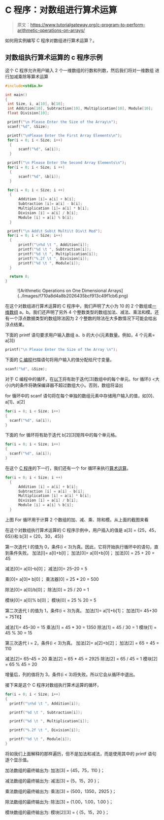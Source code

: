 # C 程序：对数组进行算术运算

> 原文：<https://www.tutorialgateway.org/c-program-to-perform-arithmetic-operations-on-arrays/>

如何用实例编写 C 程序对数组进行算术运算？。

## 对数组执行算术运算的 c 程序示例

这个 C 程序允许用户输入 2 个一维数组的行数和列数，然后我们将对一维数组 进行加减乘除等算术运算

```c
#include<stdio.h>

int main()
{
 int Size, i, a[10], b[10];
 int Addition[10], Subtraction[10], Multiplication[10], Module[10];
 float Division[10];

 printf("\n Please Enter the Size of the Array\n");
 scanf("%d", &Size);

 printf("\nPlease Enter the First Array Elements\n");
 for(i = 0; i < Size; i++)
  {
      scanf("%d", &a[i]);
  }

 printf("\n Please Enter the Second Array Elements\n");
 for(i = 0; i < Size; i ++)
  {
      scanf("%d", &b[i]);
  }

 for(i = 0; i < Size; i ++)
  {
      Addition [i]= a[i] + b[i];
      Subtraction [i]= a[i] - b[i];
      Multiplication [i]= a[i] * b[i];
      Division [i] = a[i] / b[i];
      Module [i] = a[i] % b[i]; 
  }

 printf("\n Add\t Sub\t Multi\t Div\t Mod");
 for(i = 0; i < Size; i++)
  {
      printf("\n%d \t ", Addition[i]);
      printf("%d \t ", Subtraction[i]);
      printf("%d \t ", Multiplication[i]);
      printf("%.2f \t ", Division[i]);
      printf("%d \t ", Module[i]);
  }

  return 0;
} 
```

<figure class="wp-block-image">![Arithmetic Operations on One Dimensional Arrays](../Images/f710a8d4a8b2026435bcf913c49f1cb6.png)</figure>

在这个对数组进行算术运算的 C 程序中，我们声明了大小为 10 的 2 个数组或[一维数组](https://www.tutorialgateway.org/array-in-c/) a，b。我们还声明了另外 4 个整数类型的数组加法、减法、乘法和模。还有一个浮点数据类型的数组除法因为 2 个整数的除法在大多数情况下可能会给出浮点结果。

下面的 printf 语句要求用户输入数组 a、b 的大小(元素数量。例如，4 个元素= a[3])

```c
printf("\n Please Enter the Size of the Array \n");
```

下面的 [C 编程](https://www.tutorialgateway.org/c-programming/)扫描语句将用户输入的值分配给尺寸变量。

```c
scanf("%d", &Size);
```

对于 C 编程中的循环，在[以下](https://www.tutorialgateway.org/for-loop-in-c-programming/)将有助于迭代[3]数组中的每个单元。for 循环(i <大小)内的条件将确保编译器不超过数组大小。否则，数组将溢出

for 循环中的 scanf 语句将在每个单独的数组元素中存储用户输入的值，如[0]、a[1]、a[2]

```c
for(i = 0; i < Size; i++)
{
  scanf("%d", &a[i]);
}
```

下面的 for 循环将有助于迭代 b[2][3]矩阵中的每个单元格。

```c
for(i = 0; i < Size; i++)
{
  scanf("%d", &a[i]);
}

```

在这个 [C 程序](https://www.tutorialgateway.org/c-programming-examples/)的下一行，我们还有一个 for 循环来执行[算术运算](https://www.tutorialgateway.org/arithmetic-operators-in-c/)。

```c
for(i = 0; i < Size; i ++)
  {
      Addition [i] = a[i] + b[i];
      Subtraction [i] = a[i] - b[i];
      Multiplication [i] = a[i] * b[i];
      Division [i] = a[i] / b[i];
      Module [i] = a[i] % b[i]; 
  }
```

上图 For 循环用于计算 2 个数组的加、减、乘、除和模。从上面的截图来看

在这个对数组执行算术运算的 C 程序示例中，用户插入的值是
a[3] = {25，45，65}}和
b[3] = {20，30，45}}

第一次迭代
I 的值为 0，条件(i < 3)为真。因此，它将开始执行循环中的语句，直到条件失败。
加法[I]= a[I]+b[I]；
加法[0]= a[0]+b[0]；
加法[0] = 25 + 20 = 45

减法[0]= a[0]–b[0]；
减法[0]= 25–20 = 5

乘[0]= a[0]* b[0]；
乘法器[0] = 25 * 20 = 500

除法[0]= a[0]/b[0]；
除法[0] = 25 / 20 = 1

模块[0]= a[0]% b[0]；
模块[0] = 25 % 20 = 5

第二次迭代
I 的值为 1，条件(i < 3)为真。
加法[1]= a[1]+b[1]；
加法[1]= 45+30 = 75T6】

减法[1]= 45–30 = 15
乘法[1] = 45 * 30 = 1350
除法[1] = 45 / 30 = 1
模块[1] = 45 % 30 = 15

第三次迭代
i = 2，条件(i < 3)为真。
加法[2]= a[2]+b[2]；
加法[2] = 65 + 45 = 110

减法[2]= 65–45 = 20
乘法[2] = 65 * 45 = 2925
除法[2] = 65 / 45 = 1
模块[2] = 65 % 45 = 20

增量后，列的值将为 3，条件(i < 3)将失败。所以它会从循环中退出。

接下来是这个 C 程序对数组执行算术运算的循环，

```c
for(i = 0; i < Size; i++)
{
  printf("\n%d \t ", Addition[i]);

  printf("%d \t ", Subtraction[i]);

  printf("%d \t ", Multiplication[i]);

  printf("%.2f \t ", Division[i]);

  printf("%d \t ", Module[i]);
}
```

将如我们上面解释的那样遍历，但不是加法和减法，而是使用其中的 printf 语句逐个显示值。

加法数组的最终输出为:
加法[3] = {45，75，110 }；

减法数组的最终输出为:
减法[3] = {5，15，20 }；

乘法数组的最终输出为:
乘法[3] = {500，1350，2925 }；

除法数组的最终输出为:
除法[3] = {1.00，1.00，1.00 }；

模块数组的最终输出为:
模块[2][3] = { {5，15，20 }；